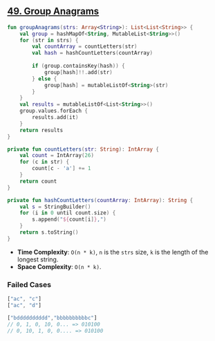 ## [49. Group Anagrams](https://leetcode.com/problems/group-anagrams/)

```kotlin
fun groupAnagrams(strs: Array<String>): List<List<String>> {
    val group = hashMapOf<String, MutableList<String>>()
    for (str in strs) {
        val countArray = countLetters(str)
        val hash = hashCountLetters(countArray)
        
        if (group.containsKey(hash)) {
            group[hash]!!.add(str)
        } else {
            group[hash] = mutableListOf<String>(str)
        }
    }
    val results = mutableListOf<List<String>>()
    group.values.forEach {
        results.add(it)
    }
    return results
}

private fun countLetters(str: String): IntArray {
    val count = IntArray(26)
    for (c in str) {
        count[c - 'a'] += 1
    }
    return count
}

private fun hashCountLetters(countArray: IntArray): String {
    val s = StringBuilder()
    for (i in 0 until count.size) {
        s.append("${count[i]},")
    }
    return s.toString()
}
```

* **Time Complexity**: `O(n * k)`, `n` is the `strs` size, `k` is the length of the longest string.
* **Space Complexity**: `O(n * k)`.

### Failed Cases
```js
["ac", "c"]
["ac", "d"]

["bdddddddddd","bbbbbbbbbbc"]
// 0, 1, 0, 10, 0... => 010100
// 0, 10, 1, 0, 0.... => 010100
```